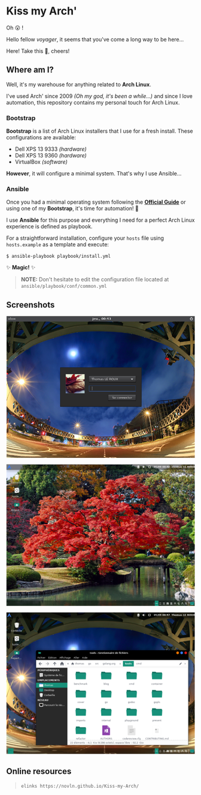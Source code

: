 # Kiss my Arch'

Oh :open_mouth: !

Hello fellow _voyager_, it seems that you've come a long way to be here...

Here! Take this :beer:, cheers!

## Where am I?

Well, it's my warehouse for anything related to **Arch Linux**.

I've used Arch' since 2009 _(Oh my god, it's been a while...)_ and since I love automation, this repository contains my personal touch for Arch Linux.

### Bootstrap

**Bootstrap** is a list of Arch Linux installers that I use for a fresh install. These configurations are available:

 * Dell XPS 13 9333 _(hardware)_
 * Dell XPS 13 9360 _(hardware)_
 * VirtualBox _(software)_

**However**, it will configure a minimal system. That's why I use Ansible...

### Ansible

Once you had a minimal operating system following the **[Official Guide](https://wiki.archlinux.org/index.php/Installation_guide)** or using one of my **Bootstrap**, it's time for automation! :rocket:

I use **Ansible** for this purpose and everything I need for a perfect Arch Linux experience is defined as playbook.

For a straightforward installation, configure your `hosts` file using `hosts.example` as a template and execute:

```
$ ansible-playbook playbook/install.yml
```

:sparkles: **Magic!** :sparkles:

> **NOTE:** Don't hesitate to edit the configuration file located at `ansible/playbook/conf/common.yml`

## Screenshots

![Lightdm screenshot](assets/screenshots/lightdm.png)

![Xfce clean screenshot](assets/screenshots/xfce-clean.png)

![Xfce busy screenshot](assets/screenshots/xfce-busy.png)

## Online resources

> `elinks https://novln.github.io/Kiss-my-Arch/`
